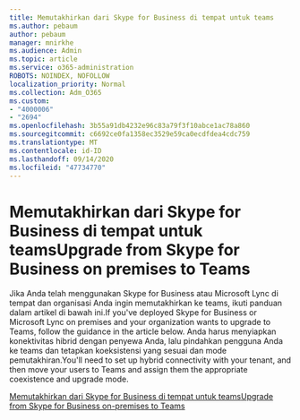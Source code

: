 ```yaml
---
title: Memutakhirkan dari Skype for Business di tempat untuk teams
ms.author: pebaum
author: pebaum
manager: mnirkhe
ms.audience: Admin
ms.topic: article
ms.service: o365-administration
ROBOTS: NOINDEX, NOFOLLOW
localization_priority: Normal
ms.collection: Adm_O365
ms.custom:
- "4000006"
- "2694"
ms.openlocfilehash: 3b55a91db4232e96c83a79f3f10abce1ac78a860
ms.sourcegitcommit: c6692ce0fa1358ec3529e59ca0ecdfdea4cdc759
ms.translationtype: MT
ms.contentlocale: id-ID
ms.lasthandoff: 09/14/2020
ms.locfileid: "47734770"
---
```

# <a name="upgrade-from-skype-for-business-on-premises-to-teams"></a><span data-ttu-id="98423-102">Memutakhirkan dari Skype for Business di tempat untuk teams</span><span class="sxs-lookup"><span data-stu-id="98423-102">Upgrade from Skype for Business on premises to Teams</span></span>

<span data-ttu-id="98423-103">Jika Anda telah menggunakan Skype for Business atau Microsoft Lync di tempat dan organisasi Anda ingin memutakhirkan ke teams, ikuti panduan dalam artikel di bawah ini.</span><span class="sxs-lookup"><span data-stu-id="98423-103">If you've deployed Skype for Business or Microsoft Lync on premises and your organization wants to upgrade to Teams, follow the guidance in the article below.</span></span> <span data-ttu-id="98423-104">Anda harus menyiapkan konektivitas hibrid dengan penyewa Anda, lalu pindahkan pengguna Anda ke teams dan tetapkan koeksistensi yang sesuai dan mode pemutakhiran.</span><span class="sxs-lookup"><span data-stu-id="98423-104">You'll need to set up hybrid connectivity with your tenant, and then move your users to Teams and assign them the appropriate coexistence and upgrade mode.</span></span> 

[<span data-ttu-id="98423-105">Memutakhirkan dari Skype for Business di tempat untuk teams</span><span class="sxs-lookup"><span data-stu-id="98423-105">Upgrade from Skype for Business on-premises to Teams</span></span>](https://docs.microsoft.com/MicrosoftTeams/upgrade-to-teams-execute-skypeforbusinesshybridonprem)


